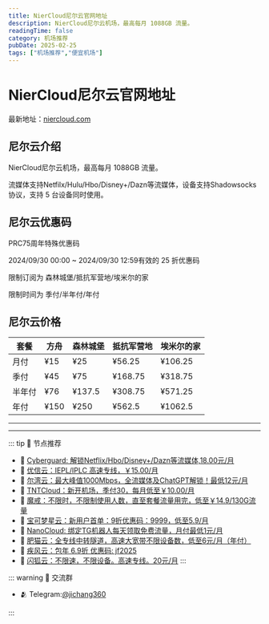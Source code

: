 ```yaml
---
title: NierCloud尼尔云官网地址
description: NierCloud尼尔云机场，最高每月 1088GB 流量。
readingTime: false
category: 机场推荐
pubDate: 2025-02-25
tags: ["机场推荐","便宜机场"]
---
```


# NierCloud尼尔云官网地址

最新地址：[niercloud.com](https://a.suola.link/youxinyun)

## 尼尔云介绍

NierCloud尼尔云机场，最高每月 1088GB 流量。

流媒体支持Netfilx/Hulu/Hbo/Disney+/Dazn等流媒体，设备支持Shadowsocks协议，支持 5 台设备同时使用。

## 尼尔云优惠码

PRC75周年特殊优惠码

2024/09/30 00:00 ~ 2024/09/30 12:59有效的 25 折优惠码

限制订阅为 森林城堡/抵抗军营地/埃米尔的家

限制时间为 季付/半年付/年付

## 尼尔云价格

|套餐|方舟|森林城堡|抵抗军营地|埃米尔的家|
|----|----|----|----|----|
|月付|¥15|¥25|¥56.25|¥106.25|
|季付|¥45|¥75|¥168.75|¥318.75|
|半年付|¥76|¥137.5|¥308.75|¥571.25|
|年付|¥150|¥250|¥562.5|¥1062.5|





---------
---------

::: tip 🎉 节点推荐
- 🚀 [Cyberguard: 解锁Netflix/Hbo/Disney+/Dazn等流媒体,18.00元/月](https://www.cyberguard.best/#/register?code=XsreC0T5)<br>
- 🚀 [优信云：IEPL/IPLC 高速专线，￥15.00/月](https://www.优信云.com/#/register?code=JRtE5uIV)<br>
- 🚀 [尔湾云：最大峰值1000Mbps，全流媒体及ChatGPT解锁！最低12元/月](https://erwan6.net/auth/register?code=BoObCd)<br>
- 🚀 [TNTCloud：新开机场，季付30，每月低至￥10.00/月](https://haibing822.tntvipaff.cc/#/register?code=GtjJVgml)<br>
- 🚀 [魔戒：不限时，不限制使用人数，直至套餐流量用完，低至￥14.9/130G流量](https://mojie.app/#/register?code=sSdtPtLo)<br>
- 🚀 [宝可梦星云：新用户首单：9折优惠码：9999，低至5.9/月 ](https://love.521pokemon.com/register?code=56ERkkxp)<br>
- 🚀 [NanoCloud: 绑定TG机器人每天领取免费流量，月付最低1元/月](https://edu.uodoo.bid/auth/register?code=JMiOQDHf)<br>
- 🚀 [肥猫云：全专线中转隧道，高速大宽带不限设备数，低至6元/月（年付）](https://fchb1188.fcvipaff.cc/register?aff=X1vZd2wf)<br>
- 🚀 [疾风云：包年 6.9折 优惠码: jf2025](https://homes.tr25.cn?code=ReCm)<br>
- 🚀 [闪狐云：不限速，不限设备。高速专线。20元/月](https://inv02.ffaff.cc/register?aff=WQApz2pv)
:::

::: warning  💬 交流群

- 🫂 Telegram:[@jichang360](https://t.me/jichang360)

:::
